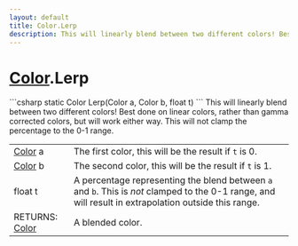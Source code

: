 ```yaml
---
layout: default
title: Color.Lerp
description: This will linearly blend between two different colors! Best done on linear colors, rather than gamma corrected colors, but will work either way. This will not clamp the percentage to the 0-1 range.
---
```

# [Color]({{site.url}}/Pages/StereoKit/Color.html).Lerp

<div class='signature' markdown='1'>
```csharp
static Color Lerp(Color a, Color b, float t)
```
This will linearly blend between two different colors!
Best done on linear colors, rather than gamma corrected colors, but
will work either way. This will not clamp the percentage to the 0-1
range.
</div>

|  |  |
|--|--|
|[Color]({{site.url}}/Pages/StereoKit/Color.html) a|The first color, this will be the result if `t` is             0.|
|[Color]({{site.url}}/Pages/StereoKit/Color.html) b|The second color, this will be the result if `t` is             1.|
|float t|A percentage representing the blend between `a` and             `b`. This is _not_ clamped to the 0-1 range, and will result in             extrapolation outside this range.|
|RETURNS: [Color]({{site.url}}/Pages/StereoKit/Color.html)|A blended color.|




